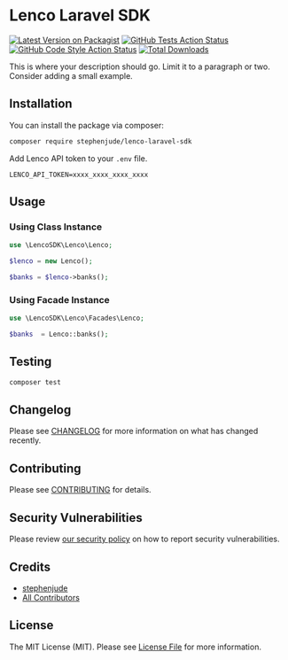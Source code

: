 #  Lenco Laravel SDK

[![Latest Version on Packagist](https://img.shields.io/packagist/v/stephenjude/lenco-laravel-sdk.svg?style=flat-square)](https://packagist.org/packages/stephenjude/lenco-laravel-sdk)
[![GitHub Tests Action Status](https://img.shields.io/github/actions/workflow/status/stephenjude/lenco-laravel-sdk/run-tests.yml?branch=main&label=tests&style=flat-square)](https://github.com/stephenjude/lenco-laravel-sdk/actions?query=workflow%3Arun-tests+branch%3Amain)
[![GitHub Code Style Action Status](https://img.shields.io/github/actions/workflow/status/stephenjude/lenco-laravel-sdk/fix-php-code-style-issues.yml?branch=main&label=code%20style&style=flat-square)](https://github.com/stephenjude/lenco-laravel-sdk/actions?query=workflow%3A"Fix+PHP+code+style+issues"+branch%3Amain)
[![Total Downloads](https://img.shields.io/packagist/dt/stephenjude/lenco-laravel-sdk.svg?style=flat-square)](https://packagist.org/packages/stephenjude/lenco-laravel-sdk)

This is where your description should go. Limit it to a paragraph or two. Consider adding a small example.


## Installation

You can install the package via composer:

```bash
composer require stephenjude/lenco-laravel-sdk
```

Add Lenco API token to your `.env` file.

```dotenv
LENCO_API_TOKEN=xxxx_xxxx_xxxx_xxxx
```
## Usage

### Using Class Instance
```php
use \LencoSDK\Lenco\Lenco;

$lenco = new Lenco();

$banks = $lenco->banks();
```

### Using Facade Instance
```php
use \LencoSDK\Lenco\Facades\Lenco;

$banks  = Lenco::banks();
```

## Testing

```bash
composer test
```

## Changelog

Please see [CHANGELOG](CHANGELOG.md) for more information on what has changed recently.

## Contributing

Please see [CONTRIBUTING](CONTRIBUTING.md) for details.

## Security Vulnerabilities

Please review [our security policy](../../security/policy) on how to report security vulnerabilities.

## Credits

- [stephenjude](https://github.com/stephenjude)
- [All Contributors](../../contributors)

## License

The MIT License (MIT). Please see [License File](LICENSE.md) for more information.
